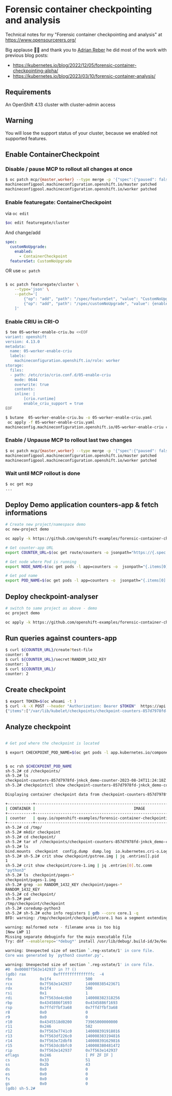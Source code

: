 # Forensic container checkpointing and analysis

Technical notes for my "Forensic container checkpointing and analysis" at
<https://www.opensourcerers.org/>

Big applause 👏🏻 and thank you to [Adrian Reber](https://github.com/adrianreber) he did most of the work with previous blog posts:
 * <https://kubernetes.io/blog/2022/12/05/forensic-container-checkpointing-alpha/>
 * <https://kubernetes.io/blog/2023/03/10/forensic-container-analysis/>




## Requirements

An OpenShift 4.13 cluster with cluster-admin access

## Warning

You will lose the support status of your cluster, because we enabled not supported features.


## Enable ContainerCheckpoint

### Disable / pause MCP to rollout all changes at once

```bash
$ oc patch mcp/{master,worker} --type merge -p '{"spec":{"paused": false}}'
machineconfigpool.machineconfiguration.openshift.io/master patched
machineconfigpool.machineconfiguration.openshift.io/worker patched

```

### Enable featuregate: ContainerCheckpoint

via `oc edit`
```bash
$oc edit featuregate/cluster
```

And change/add
```yaml
spec:
  customNoUpgrade:
    enabled:
  	  - ContainerCheckpoint
  featureSet: CustomNoUpgrade
```

OR use `oc patch`

```bash

$ oc patch featuregate/cluster \
	--type='json' \
	--patch='[
    	{"op": "add", "path": "/spec/featureSet", "value": "CustomNoUpgrade"},
    	{"op": "add", "path": "/spec/customNoUpgrade", "value": {enabled: [ContainerCheckpoint]}}
	]'


```

### Enable CRIU in CRI-O

```bash
$ tee 05-worker-enable-criu.bu <<EOF
variant: openshift
version: 4.13.0
metadata:
  name: 05-worker-enable-criu
  labels:
	machineconfiguration.openshift.io/role: worker
storage:
  files:
  - path: /etc/crio/crio.conf.d/05-enable-criu
	mode: 0644
	overwrite: true
	contents:
  	inline: |
    	[crio.runtime]
    	enable_criu_support = true
EOF

$ butane  05-worker-enable-criu.bu -o 05-worker-enable-criu.yaml
 oc apply -f 05-worker-enable-criu.yaml
machineconfig.machineconfiguration.openshift.io/05-worker-enable-criu created
```

### Enable / Unpause MCP to rollout last two changes


```bash
$ oc patch mcp/{master,worker} --type merge -p '{"spec":{"paused": false}}'
machineconfigpool.machineconfiguration.openshift.io/master patched
machineconfigpool.machineconfiguration.openshift.io/worker patched

```

### Wait until MCP rollout is done

```bash
$ oc get mcp
...
```

## Deploy Demo application counters-app & fetch informations


```bash
# Create new project/namespace demo
oc new-project demo

oc apply -k https://github.com/openshift-examples/forensic-container-checkpointing-and-analysis/counters-app

# Get counter-app URL
export COUNTER_URL=$(oc get route/counters -o jsonpath="https://{.spec.host}")

# Get node where Pod is running
export NODE_NAME=$(oc get pods -l app=counters -o  jsonpath="{.items[0].spec.nodeName}" )

# Get pod name
export POD_NAME=$(oc get pods -l app=counters -o  jsonpath="{.items[0].metadata.name}" )


```

## Deploy checkpoint-analyser

```bash
# switch to same project as above - demo
oc project demo

oc apply -k https://github.com/openshift-examples/forensic-container-checkpointing-and-analysis/checkpoint-analyser

```

## Run queries against counters-app

```bash
$ curl ${COUNTER_URL}/create?test-file
counter: 0
$ curl ${COUNTER_URL}/secret?RANDOM_1432_KEY
counter: 1
$ curl ${COUNTER_URL}/
counter: 2
```

## Create checkpoint


```bash
$ export TOKEN=$(oc whoami -t )
$ curl -k -X POST --header "Authorization: Bearer $TOKEN"  https://api.demo.openshift.pub:6443/api/v1/nodes/$NODE_NAME/proxy/checkpoint/demo/$POD_NAME/counter
{"items":["/var/lib/kubelet/checkpoints/checkpoint-counters-857d7978fd-jnkck_demo-counter-2023-08-24T11:24:18Z.tar"]}
```


## Analyze checkpoint

```bash

# Get pod where the checkpoint is located

$ export CHECKPOINT_POD_NAME=$(oc get pods -l app.kubernetes.io/component=checkpoint-analyser -o jsonpath="{.items[?(@.spec.nodeName=='${NODE_NAME}')].metadata.name}")


$ oc rsh $CHECKPOINT_POD_NAME
sh-5.2# cd /checkpoints/
sh-5.2# ls
checkpoint-counters-857d7978fd-jnkck_demo-counter-2023-08-24T11:24:18Z.tar
sh-5.2# checkpointctl show checkpoint-counters-857d7978fd-jnkck_demo-counter-2023-08-24T11\:24\:18Z.tar

Displaying container checkpoint data from checkpoint-counters-857d7978fd-jnkck_demo-counter-2023-08-24T11:24:18Z.tar

+-----------+--------------------------------------------------------------------------------------------+--------------+---------+--------------------------------+--------+-------------+------------+-------------------+
| CONTAINER |                                           IMAGE                                            |      ID      | RUNTIME |            CREATED             | ENGINE |     IP      | CHKPT SIZE | ROOT FS DIFF SIZE |
+-----------+--------------------------------------------------------------------------------------------+--------------+---------+--------------------------------+--------+-------------+------------+-------------------+
| counter   | quay.io/openshift-examples/forensic-container-checkpointing-and-analysis/counters-app:main | b7fe1c786b7d | runc    | 2023-08-24T11:19:38.607090024Z | CRI-O  | 10.130.2.99 | 8.7 MiB    | 3.0 KiB           |
+-----------+--------------------------------------------------------------------------------------------+--------------+---------+--------------------------------+--------+-------------+------------+-------------------+
sh-5.2# cd /tmp/
sh-5.2# mkdir checkpoint
sh-5.2# cd checkpoint/
sh-5.2# tar xf /checkpoints/checkpoint-counters-857d7978fd-jnkck_demo-counter-2023-08-24T11\:24\:18Z.tar
sh-5.2# ls
bind.mounts  checkpoint  config.dump  dump.log	io.kubernetes.cri-o.LogPath  rootfs-diff.tar  spec.dump  stats-dump
sh-5.2# sh-5.2# crit show checkpoint/pstree.img | jq .entries[].pid
1
sh-5.2# crit show checkpoint/core-1.img | jq .entries[0].tc.comm
"python3"
sh-5.2# ls  checkpoint/pages-*
checkpoint/pages-1.img
sh-5.2# grep -ao RANDOM_1432_KEY checkpoint/pages-*
RANDOM_1432_KEY
sh-5.2# cd checkpoint/
sh-5.2# pwd
/tmp/checkpoint/checkpoint
sh-5.2# coredump-python3
sh-5.2# sh-5.2# echo info registers | gdb --core core.1 -q
BFD: warning: /tmp/checkpoint/checkpoint/core.1 has a segment extending past end of file

warning: malformed note - filename area is too big
[New LWP 1]
Missing separate debuginfo for the main executable file
Try: dnf --enablerepo='*debug*' install /usr/lib/debug/.build-id/3e/6eae34c82de9e112e48289c49532ee80ab3929

warning: Unexpected size of section `.reg-xstate/1' in core file.
Core was generated by `python3 counter.py'.

warning: Unexpected size of section `.reg-xstate/1' in core file.
#0  0x00007f563e142937 in ?? ()
(gdb) rax            0xfffffffffffffffc  -4
rbx            0x1f4               500
rcx            0x7f563e142937      140008385423671
rdx            0x1f4               500
rsi            0x1                 1
rdi            0x7f563de4c6b0      140008382318256
rbp            0x4345886f1693      0x4345886f1693
rsp            0x7ffd7fbf3a68      0x7ffd7fbf3a68
r8             0x0                 0
r9             0x0                 0
r10            0x4345518d0200      73965000000000
r11            0x246               582
r12            0x7f563e7741c0      140008391918016
r13            0x7f563df226c0      140008383194816
r14            0x7f563e72dbf8      140008391629816
r15            0x7f563dc8bfc0      140008380481472
rip            0x7f563e142937      0x7f563e142937
eflags         0x246               [ PF ZF IF ]
cs             0x33                51
ss             0x2b                43
ds             0x0                 0
es             0x0                 0
fs             0x0                 0
gs             0x0                 0
(gdb) sh-5.2#

```


